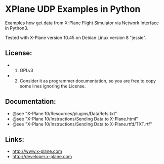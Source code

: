 XPlane UDP Examples in Python
===============================
Examples how get data from X-Plane Flight Simulator via Network Interface in Python3.

Tested with X-Plane version 10.45 on Debian Linux version 8 "jessie".

License: 
--------
* 1) GPLv3
* 2) Consider it as programmer documentation, so you are free to copy some lines ignoring the License. 

Documentation:
--------------
* @see "X-Plane 10/Resources/plugins/DataRefs.txt"
* @see "X-Plane 10/Instructions/Sending Data to X-Plane.html"
* @see "X-Plane 10/Instructions/Sending Data to X-Plane.rtfd/TXT.rtf"

Links: 
------
* http://www.x-plane.com
* http://developer.x-plane.com
